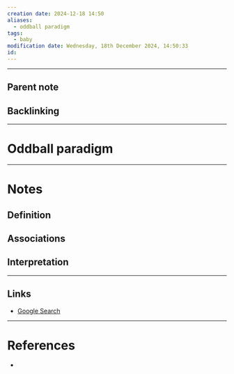 ```yaml
---
creation date: 2024-12-18 14:50
aliases:
  - oddball paradigm
tags:
  - baby
modification date: Wednesday, 18th December 2024, 14:50:33
id:
---
```

---

## Parent note

## Backlinking


---
# Oddball paradigm


---
# Notes

## Definition

## Associations

## Interpretation

---
## Links
- [Google Search](https://www.google.com/search?q=Oddball+paradigm)

---
# References
+ 